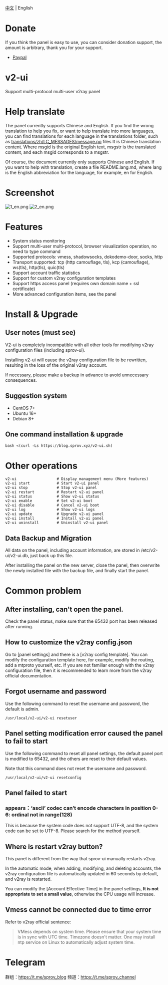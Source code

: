 [中文](README.md) | English

# Donate
If you think the panel is easy to use, you can consider donation support, the amount is arbitrary, thank you for your support.
 - [Paypal](https://blog.sprov.xyz/go/support-paypal)

# v2-ui
Support multi-protocol multi-user v2ray panel

# Help translate
The panel currently supports Chinese and English. If you find the wrong translation to help you fix, or want to help translate into more languages, you can find translations for each language in the translations folder, such as [translations/zh/LC_MESSAGES/message.po](translations/zh/LC_MESSAGES/messages.po) files It is Chinese translation content. Where msgid is the original English text, msgstr is the translated content, and each msgid corresponds to a msgstr.

Of course, the document currently only supports Chinese and English. If you want to help with translation, create a file README.lang.md, where lang is the English abbreviation for the language, for example, en for English.

# Screenshot
![1_en.png](1_en.png)
![2_en.png](2_en.png)

# Features
 - System status monitoring
 - Support multi-user multi-protocol, browser visualization operation, no need to type command
 - Supported protocols: vmess, shadowsocks, dokodemo-door, socks, http
 - Transport supported: tcp (http camouflage, tls), kcp (camouflage), ws(tls), http(tls), quic(tls)
 - Support account traffic statistics
 - Support for custom v2ray configuration templates
 - Support https access panel (requires own domain name + ssl certificate)
 - More advanced configuration items, see the panel
 
# Install & Upgrade

## User notes (must see)
V2-ui is completely incompatible with all other tools for modifying v2ray configuration files (including sprov-ui).

Installing v2-ui will cause the v2ray configuration file to be rewritten, resulting in the loss of the original v2ray account.

If necessary, please make a backup in advance to avoid unnecessary consequences.

## Suggestion system
 - CentOS 7+
 - Ubuntu 16+
 - Debian 8+

## One command installation & upgrade
```
bash <(curl -Ls https://blog.sprov.xyz/v2-ui.sh)
```

# Other operations
```
v2-ui                  # Display management menu (More features)
v2-ui start            # Start v2-ui panel
v2-ui stop             # Stop v2-ui panel
v2-ui restart          # Restart v2-ui panel
v2-ui status           # Show v2-ui status
v2-ui enable           # Set v2-ui boot
v2-ui disable          # Cancel v2-ui boot
v2-ui log              # Show v2-ui logs
v2-ui update           # Upgrade v2-ui panel
v2-ui install          # Install v2-ui panel
v2-ui uninstall        # Uninstall v2-ui panel
```

## Data Backup and Migration
All data on the panel, including account information, are stored in /etc/v2-ui/v2-ui.db, just back up this file.

After installing the panel on the new server, close the panel, then overwrite the newly installed file with the backup file, and finally start the panel.

# Common problem
## After installing, can't open the panel.
Check the panel status, make sure that the 65432 port has been released after running.

## How to customize the v2ray config.json
Go to [panel settings] and there is a [v2ray config template]. You can modify the configuration template here, for example, modify the routing, add a mtproto yourself, etc. If you are not familiar enough with the v2ray configuration file, then it is recommended to learn more from the v2ray official documentation.

## Forgot username and password
Use the following command to reset the username and password, the default is admin.
```
/usr/local/v2-ui/v2-ui resetuser
```
## Panel setting modification error caused the panel to fail to start
Use the following command to reset all panel settings, the default panel port is modified to 65432, and the others are reset to their default values.

Note that this command does not reset the username and password.
```
/usr/local/v2-ui/v2-ui resetconfig
```

## Panel failed to start
### appears：‘ascii’ codec can’t encode characters in position 0-6: ordinal not in range(128)
This is because the system code does not support UTF-8, and the system code can be set to UTF-8. Please search for the method yourself.

## Where is restart v2ray button?
This panel is different from the way that sprov-ui manually restarts v2ray.

In the automatic mode, when adding, modifying, and deleting accounts, the v2ray configuration file is automatically updated in 60 seconds by default, and v2ray is restarted.

You can modify the [Account Effective Time] in the panel settings, **It is not appropriate to set a small value**, otherwise the CPU usage will increase.

## Vmess cannot be connected due to time error
Refer to v2ray official sentence:
>VMess depends on system time. Please ensure that your system time is in sync with UTC time. Timezone doesn't matter. One may install ntp service on Linux to automatically adjust system time.

# Telegram
群组：https://t.me/sprov_blog
频道：https://t.me/sprov_channel
